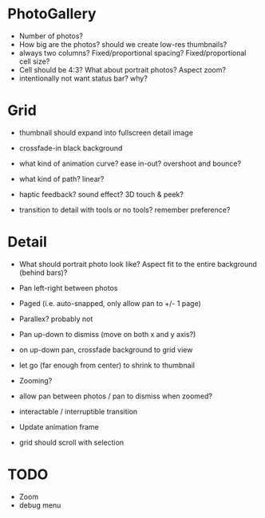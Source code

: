 # PhotoGallery

- Number of photos?
- How big are the photos? should we create low-res thumbnails?
- always two columns? Fixed/proportional spacing? Fixed/proportional cell size?
- Cell should be 4:3? What about portrait photos? Aspect zoom?
- intentionally not want status bar? why?

# Grid

- thumbnail should expand into fullscreen detail image
- crossfade-in black background
- what kind of animation curve? ease in-out? overshoot and bounce?
- what kind of path? linear?

- haptic feedback? sound effect? 3D touch & peek?

- transition to detail with tools or no tools? remember preference?

# Detail

- What should portrait photo look like? Aspect fit to the entire background (behind bars)?

- Pan left-right between photos
- Paged (i.e. auto-snapped, only allow pan to +/- 1 page)
- Parallex? probably not

- Pan up-down to dismiss (move on both x and y axis?)
- on up-down pan, crossfade background to grid view
- let go (far enough from center) to shrink to thumbnail

- Zooming?
- allow pan between photos / pan to dismiss when zoomed?

- interactable / interruptible transition
- Update animation frame
- grid should scroll with selection


# TODO
- Zoom
- debug menu
